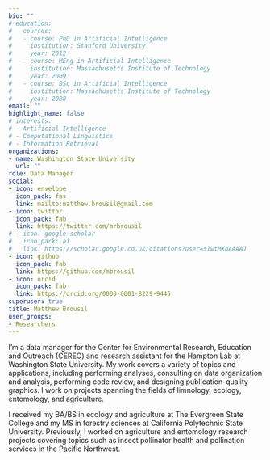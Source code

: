 ```yaml
---
bio: ""
# education:
#   courses:
#   - course: PhD in Artificial Intelligence
#     institution: Stanford University
#     year: 2012
#   - course: MEng in Artificial Intelligence
#     institution: Massachusetts Institute of Technology
#     year: 2009
#   - course: BSc in Artificial Intelligence
#     institution: Massachusetts Institute of Technology
#     year: 2008
email: ""
highlight_name: false
# interests:
# - Artificial Intelligence
# - Computational Linguistics
# - Information Retrieval
organizations:
- name: Washington State University
  url: ""
role: Data Manager
social:
- icon: envelope
  icon_pack: fas
  link: mailto:matthew.brousil@gmail.com
- icon: twitter
  icon_pack: fab
  link: https://twitter.com/mrbrousil
# - icon: google-scholar
#   icon_pack: ai
#   link: https://scholar.google.co.uk/citations?user=sIwtMXoAAAAJ
- icon: github
  icon_pack: fab
  link: https://github.com/mbrousil
- icon: orcid
  icon_pack: fab
  link: https://orcid.org/0000-0001-8229-9445
superuser: true
title: Matthew Brousil
user_groups:
- Researchers
---
```


I’m a data manager for the Center for Environmental Research, Education and Outreach (CEREO) and research assistant for the Hampton Lab at Washington State University. My work covers a variety of topics and applications, including performing analyses, consulting on data organization and analysis, performing code review, and designing publication-quality graphics. I work on projects spanning the fields of limnology, ecology, entomology, and agriculture.

I received my BA/BS in ecology and agriculture at The Evergreen State College and my MS in forestry sciences at California Polytechnic State University. Previously, I worked on agriculture and entomology research projects covering topics such as insect pollinator health and pollination services in the Pacific Northwest.
